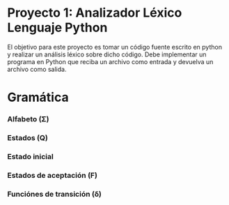 # Proyecto 1: Analizador Léxico Lenguaje Python

El objetivo para este proyecto es tomar un código fuente escrito en python y realizar un
análisis léxico sobre dicho código. Debe implementar un programa en Python que reciba un
archivo como entrada y devuelva un archivo como salida.


# Gramática

### Alfabeto (Σ)


### Estados (Q)


###  Estado inicial



### Estados de aceptación (F)



### Funciónes de transición (δ)

